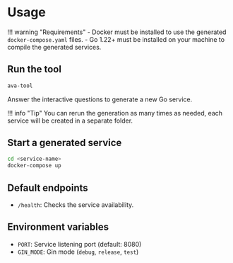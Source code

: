# Usage

!!! warning "Requirements"
    - Docker must be installed to use the generated `docker-compose.yaml` files.
    - Go 1.22+ must be installed on your machine to compile the generated services.

## Run the tool

```bash
ava-tool
```

Answer the interactive questions to generate a new Go service.

!!! info "Tip"
    You can rerun the generation as many times as needed, each service will be created in a separate folder.

## Start a generated service

```bash
cd <service-name>
docker-compose up
```

## Default endpoints

- `/health`: Checks the service availability.

## Environment variables

- `PORT`: Service listening port (default: 8080)
- `GIN_MODE`: Gin mode (`debug`, `release`, `test`)
